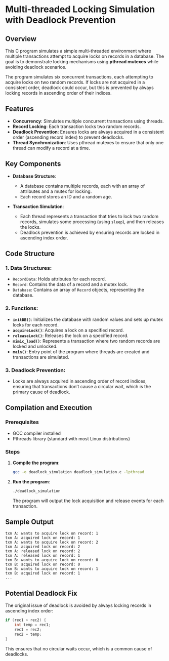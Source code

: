 # Multi-threaded Locking Simulation with Deadlock Prevention

## Overview

This C program simulates a simple multi-threaded environment where multiple transactions attempt to acquire locks on records in a database. The goal is to demonstrate locking mechanisms using **pthread mutexes** while avoiding deadlock scenarios.

The program simulates six concurrent transactions, each attempting to acquire locks on two random records. If locks are not acquired in a consistent order, deadlock could occur, but this is prevented by always locking records in ascending order of their indices.

## Features

- **Concurrency**: Simulates multiple concurrent transactions using threads.
- **Record Locking**: Each transaction locks two random records.
- **Deadlock Prevention**: Ensures locks are always acquired in a consistent order (ascending record index) to prevent deadlocks.
- **Thread Synchronization**: Uses pthread mutexes to ensure that only one thread can modify a record at a time.

## Key Components

- **Database Structure**:
    - A database contains multiple records, each with an array of attributes and a mutex for locking.
    - Each record stores an ID and a random age.

- **Transaction Simulation**:
    - Each thread represents a transaction that tries to lock two random records, simulates some processing (using `sleep`), and then releases the locks.
    - Deadlock prevention is achieved by ensuring records are locked in ascending index order.

## Code Structure

### 1. **Data Structures**:
- `RecordData`: Holds attributes for each record.
- `Record`: Contains the data of a record and a mutex lock.
- `Database`: Contains an array of `Record` objects, representing the database.

### 2. **Functions**:
- **`initDB()`**: Initializes the database with random values and sets up mutex locks for each record.
- **`acquireLock()`**: Acquires a lock on a specified record.
- **`releaseLock()`**: Releases the lock on a specified record.
- **`mimic_load()`**: Represents a transaction where two random records are locked and unlocked.
- **`main()`**: Entry point of the program where threads are created and transactions are simulated.

### 3. **Deadlock Prevention**:
- Locks are always acquired in ascending order of record indices, ensuring that transactions don’t cause a circular wait, which is the primary cause of deadlock.

## Compilation and Execution

### Prerequisites

- GCC compiler installed
- Pthreads library (standard with most Linux distributions)

### Steps

1. **Compile the program**:

   ```bash
   gcc -o deadlock_simulation deadlock_simulation.c -lpthread
   ```

2. **Run the program**:

   ```bash
   ./deadlock_simulation
   ```

   The program will output the lock acquisition and release events for each transaction.

## Sample Output

```
txn A: wants to acquire lock on record: 1
txn A: acquired lock on record: 1
txn A: wants to acquire lock on record: 2
txn A: acquired lock on record: 2
txn A: released lock on record: 2
txn A: released lock on record: 1
txn B: wants to acquire lock on record: 0
txn B: acquired lock on record: 0
txn B: wants to acquire lock on record: 1
txn B: acquired lock on record: 1
...
```

## Potential Deadlock Fix

The original issue of deadlock is avoided by always locking records in ascending index order:

```c
if (rec1 > rec2) {
    int temp = rec1;
    rec1 = rec2;
    rec2 = temp;
}
```

This ensures that no circular waits occur, which is a common cause of deadlocks.
